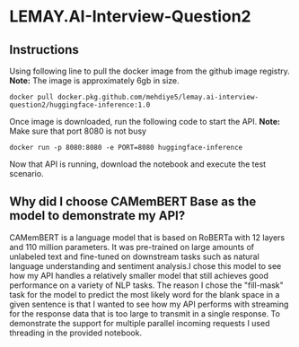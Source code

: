 # LEMAY.AI-Interview-Question2

## Instructions

Using following line to pull the docker image from the github image registry. 
**Note:** The image is approximately 6gb in size.

```shell
docker pull docker.pkg.github.com/mehdiye5/lemay.ai-interview-question2/huggingface-inference:1.0
```

Once image is downloaded, run the following code to start the API.
**Note:** Make sure that port 8080 is not busy

```shell
docker run -p 8080:8080 -e PORT=8080 huggingface-inference
```

Now that API is running, download the notebook and execute the test scenario.

## Why did I choose CAMemBERT Base as the model to demonstrate my API?
CAMemBERT is a language model that is based on RoBERTa with 12 layers and 110 million parameters. It was pre-trained on large amounts of unlabeled text and fine-tuned on downstream tasks such as natural language understanding and sentiment analysis.I chose this model to see how my API handles a relatively smaller model that still achieves good performance on a variety of NLP tasks. The reason I chose the "fill-mask" task for the model to predict the most likely word for the blank space in a given sentence is that I wanted to see how my API performs with streaming for the response data that is too large to transmit in a single response. To demonstrate the support for multiple parallel incoming requests I used threading in the provided notebook.
